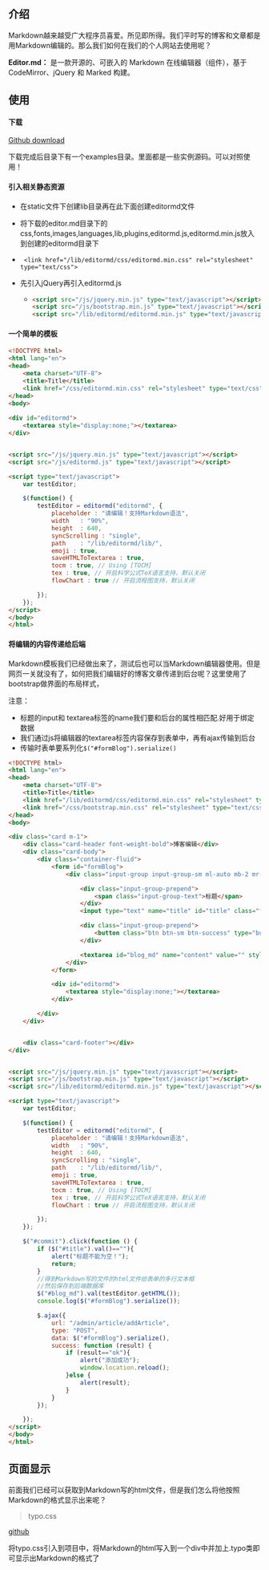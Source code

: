 ## 介绍

​		Markdown越来越受广大程序员喜爱。所见即所得。我们平时写的博客和文章都是用Markdown编辑的。那么我们如何在我们的个人网站去使用呢？

**Editor.md：** 是一款开源的、可嵌入的 Markdown 在线编辑器（组件），基于 CodeMirror、jQuery 和 Marked 构建。

## 使用

#### 下载

[Github download](https://github.com/pandao/editor.md/archive/master.zip)

下载完成后目录下有一个examples目录。里面都是一些实例源码。可以对照使用！

#### 引入相关静态资源

+ 在static文件下创建lib目录再在此下面创建editormd文件

+ 将下载的editor.md目录下的css,fonts,images,languages,lib,plugins,editormd.js,editormd.min.js放入到创建的editormd目录下

+ ` <link href="/lib/editormd/css/editormd.min.css" rel="stylesheet" type="text/css">`

+ 先引入jQuery再引入editormd.js

  + ```html
    <script src="/js/jquery.min.js" type="text/javascript"></script>
    <script src="/js/bootstrap.min.js" type="text/javascript"></script>
    <script src="/lib/editormd/editormd.min.js" type="text/javascript"></script>
    ```

#### 一个简单的模板

```html
<!DOCTYPE html>
<html lang="en">
<head>
    <meta charset="UTF-8">
    <title>Title</title>
    <link href="/css/editormd.min.css" rel="stylesheet" type="text/css">
</head>
<body>
    
<div id="editormd">
    <textarea style="display:none;"></textarea>
</div>


<script src="/js/jquery.min.js" type="text/javascript"></script>
<script src="/js/editormd.js" type="text/javascript"></script>

<script type="text/javascript">
    var testEditor;

    $(function() {
        testEditor = editormd("editormd", {
            placeholder : "请编辑！支持Markdown语法",
            width   : "90%",
            height  : 640,
            syncScrolling : "single",
            path    : "/lib/editormd/lib/",
            emoji : true,
            saveHTMLToTextarea : true,
            tocm : true, // Using [TOCM]
            tex : true, // 开启科学公式TeX语言支持，默认关闭
            flowChart : true // 开启流程图支持，默认关闭

        });
    });
</script>
</body>
</html>
```

#### 将编辑的内容传递给后端

​		Markdown模板我们已经做出来了，测试后也可以当Markdown编辑器使用。但是网页一关就没有了，如何把我们编辑好的博客文章传递到后台呢？这里使用了bootstrap做界面的布局样式，

注意：

+ 标题的input和 textarea标签的name我们要和后台的属性相匹配.好用于绑定数据
+ 我们通过js将编辑器的textarea标签内容保存到表单中，再有ajax传输到后台
+ 传输时表单要系列化`$("#formBlog").serialize()`

```html
<!DOCTYPE html>
<html lang="en">
<head>
    <meta charset="UTF-8">
    <title>Title</title>
    <link href="/lib/editormd/css/editormd.min.css" rel="stylesheet" type="text/css">
    <link href="/css/bootstrap.min.css" rel="stylesheet" type="text/css">
</head>
<body>

<div class="card m-1">
    <div class="card-header font-weight-bold">博客编辑</div>
    <div class="card-body">
        <div class="container-fluid">
            <form id="formBlog">
                <div class="input-group input-group-sm ml-auto mb-2 mr-auto" style="width: 90%">

                    <div class="input-group-prepend">
                        <span class="input-group-text">标题</span>
                    </div>
                    <input type="text" name="title" id="title" class="form-control">

                    <div class="input-group-prepend">
                        <button class="btn btn-sm btn-success" type="button" id="commit">提交</button>
                    </div>

                    <textarea id="blog_md" name="content" value="" style="display: none;"></textarea>
                </div>
            </form>

            <div id="editormd">
                <textarea style="display:none;"></textarea>
            </div>

        </div>
    </div>


    <div class="card-footer"></div>
</div>


<script src="/js/jquery.min.js" type="text/javascript"></script>
<script src="/js/bootstrap.min.js" type="text/javascript"></script>
<script src="/lib/editormd/editormd.min.js" type="text/javascript"></script>

<script type="text/javascript">
    var testEditor;

    $(function() {
        testEditor = editormd("editormd", {
            placeholder : "请编辑！支持Markdown语法",
            width   : "90%",
            height  : 640,
            syncScrolling : "single",
            path    : "/lib/editormd/lib/",
            emoji : true,
            saveHTMLToTextarea : true,
            tocm : true, // Using [TOCM]
            tex : true, // 开启科学公式TeX语言支持，默认关闭
            flowChart : true // 开启流程图支持，默认关闭

        });
    });

    $("#commit").click(function () {
        if ($("#title").val()==""){
            alert("标题不能为空！");
            return;
        }
        //得到Markdown写的文件的html文件给表单的多行文本框
        //然后保存到后端数据库
        $("#blog_md").val(testEditor.getHTML());
        console.log($("#formBlog").serialize());

        $.ajax({
            url: "/admin/article/addArticle",
            type: "POST",
            data: $("#formBlog").serialize(),
            success: function (result) {
                if (result=="ok"){
                    alert("添加成功");
                    window.location.reload();
                }else {
                    alert(result);
                }
            }
        });

    });
</script>
</body>
</html>
```

## 页面显示

前面我们已经可以获取到Markdown写的html文件，但是我们怎么将他按照Markdown的格式显示出来呢？

> typo.css

[github](https://github.com/sofish/typo.css)

将typo.css引入到项目中，将Markdown的html写入到一个div中并加上.typo类即可显示出Markdown的格式了